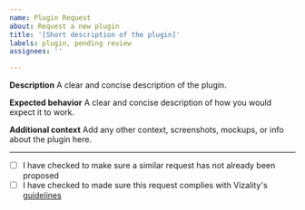 ```yaml
---
name: Plugin Request
about: Request a new plugin
title: '[Short description of the plugin]' 
labels: plugin, pending review
assignees: ''

---
```


**Description**
A clear and concise description of the plugin.

**Expected behavior**
A clear and concise description of how you would expect it to work.

**Additional context**
Add any other context, screenshots, mockups, or info about the plugin here.

----

- [ ] I have checked to make sure a similar request has not already been proposed
- [ ] I have checked to made sure this request complies with Vizality's [guidelines](https://github.com/vizality/vizality-community/blob/master/GUIDELINES.md)
